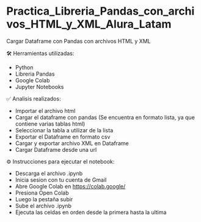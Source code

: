 # Practica_Libreria_Pandas_con_archivos_HTML_y_XML_Alura_Latam
Cargar Dataframe con Pandas con archivos HTML y XML

🛠️ Herramientas utilizadas:

- Python
- Libreria Pandas
- Google Colab
- Jupyter Notebooks

✅ Analisis realizados:

- Importar el archivo html
- Cargar el dataframe con pandas (Se encuentra en formato lista, ya que contiene varias tablas html)
- Seleccionar la tabla a utilizar de la lista
- Exportar el Dataframe en formato csv
- Cargar y exportar archivo XML en Dataframe
- Cargar Dataframe desde una url 
 
⚙️ Instrucciones para ejecutar el notebook:

- Descarga el archivo .ipynb
- Inicia sesion con tu cuenta de Gmail
- Abre Google Colab en https://colab.google/
- Presiona Open Colab
- Luego la pestaña subir
- Sube el archivo .ipynb
- Ejecuta las celdas en orden desde la primera hasta la ultima
